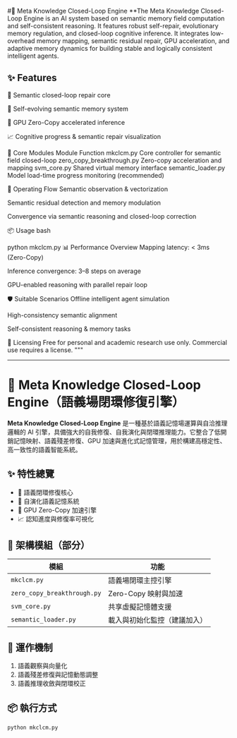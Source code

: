 #🧠 Meta Knowledge Closed-Loop Engine
**The Meta Knowledge Closed-Loop Engine is an AI system based on semantic memory field computation and self-consistent reasoning. It features robust self-repair, evolutionary memory regulation, and closed-loop cognitive inference. It integrates low-overhead memory mapping, semantic residual repair, GPU acceleration, and adaptive memory dynamics for building stable and logically consistent intelligent agents.

## ✨ Features
🔁 Semantic closed-loop repair core

🧬 Self-evolving semantic memory system

🚀 GPU Zero-Copy accelerated inference

📈 Cognitive progress & semantic repair visualization

🔧 Core Modules
Module	Function
mkclcm.py	Core controller for semantic field closed-loop
zero_copy_breakthrough.py	Zero-copy acceleration and mapping
svm_core.py	Shared virtual memory interface
semantic_loader.py	Model load-time progress monitoring (recommended)

🧠 Operating Flow
Semantic observation & vectorization

Semantic residual detection and memory modulation

Convergence via semantic reasoning and closed-loop correction

📦 Usage
bash

python mkclcm.py
📊 Performance Overview
Mapping latency: < 3ms (Zero-Copy)

Inference convergence: 3–8 steps on average

GPU-enabled reasoning with parallel repair loop

🛡️ Suitable Scenarios
Offline intelligent agent simulation

High-consistency semantic alignment

Self-consistent reasoning & memory tasks

📜 Licensing
Free for personal and academic research use only. Commercial use requires a license.
"""

---

# 🧠 Meta Knowledge Closed-Loop Engine（語義場閉環修復引擎）

**Meta Knowledge Closed-Loop Engine** 是一種基於語義記憶場運算與自洽推理邏輯的 AI 引擎，具備強大的自我修復、自我演化與閉環推理能力。它整合了低開銷記憶映射、語義殘差修復、GPU 加速與進化式記憶管理，用於構建高穩定性、高一致性的語義智能系統。

## ✨ 特性總覽

- 🔁 語義閉環修復核心
- 🧬 自演化語義記憶系統
- 🚀 GPU Zero-Copy 加速引擎
- 📈 認知進度與修復率可視化

## 🔧 架構模組（部分）

| 模組 | 功能 |
|------|------|
| `mkclcm.py` | 語義場閉環主控引擎 |
| `zero_copy_breakthrough.py` | Zero-Copy 映射與加速 |
| `svm_core.py` | 共享虛擬記憶體支援 |
| `semantic_loader.py` | 載入與初始化監控（建議加入） |

## 🧠 運作機制

1. 語義觀察與向量化
2. 語義殘差修復與記憶動態調整
3. 語義推理收斂與閉環校正

## 📦 執行方式

```bash
python mkclcm.py
